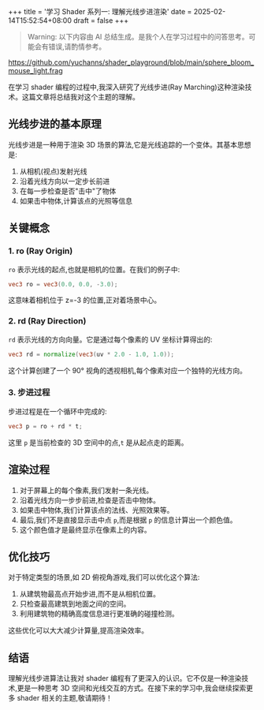 +++
title = '学习 Shader 系列一: 理解光线步进渲染'
date = 2025-02-14T15:52:54+08:00
draft = false
+++

> Warning: 以下内容由 AI 总结生成。是我个人在学习过程中的问答思考。可能会有错误,请酌情参考。

https://github.com/yuchanns/shader_playground/blob/main/sphere_bloom_mouse_light.frag

在学习 shader 编程的过程中,我深入研究了光线步进(Ray Marching)这种渲染技术。这篇文章将总结我对这个主题的理解。

## 光线步进的基本原理

光线步进是一种用于渲染 3D 场景的算法,它是光线追踪的一个变体。其基本思想是:

1. 从相机(视点)发射光线
2. 沿着光线方向以一定步长前进
3. 在每一步检查是否"击中"了物体
4. 如果击中物体,计算该点的光照等信息

## 关键概念

### 1. ro (Ray Origin)

`ro` 表示光线的起点,也就是相机的位置。在我们的例子中:

```glsl
vec3 ro = vec3(0.0, 0.0, -3.0);
```

这意味着相机位于 z=-3 的位置,正对着场景中心。

### 2. rd (Ray Direction)

`rd` 表示光线的方向向量。它是通过每个像素的 UV 坐标计算得出的:

```glsl
vec3 rd = normalize(vec3(uv * 2.0 - 1.0, 1.0));
```

这个计算创建了一个 90° 视角的透视相机,每个像素对应一个独特的光线方向。

### 3. 步进过程

步进过程是在一个循环中完成的:

```glsl
vec3 p = ro + rd * t;
```

这里 `p` 是当前检查的 3D 空间中的点,`t` 是从起点走的距离。

## 渲染过程

1. 对于屏幕上的每个像素,我们发射一条光线。
2. 沿着光线方向一步步前进,检查是否击中物体。
3. 如果击中物体,我们计算该点的法线、光照效果等。
4. 最后,我们不是直接显示击中点 `p`,而是根据 `p` 的信息计算出一个颜色值。
5. 这个颜色值才是最终显示在像素上的内容。

## 优化技巧

对于特定类型的场景,如 2D 俯视角游戏,我们可以优化这个算法:

1. 从建筑物最高点开始步进,而不是从相机位置。
2. 只检查最高建筑到地面之间的空间。
3. 利用建筑物的精确高度信息进行更准确的碰撞检测。

这些优化可以大大减少计算量,提高渲染效率。

## 结语

理解光线步进算法让我对 shader 编程有了更深入的认识。它不仅是一种渲染技术,更是一种思考 3D 空间和光线交互的方式。在接下来的学习中,我会继续探索更多 shader 相关的主题,敬请期待！
